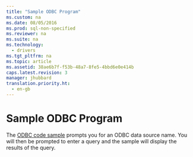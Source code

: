```yaml
---
title: "Sample ODBC Program"
ms.custom: na
ms.date: 08/05/2016
ms.prod: sql-non-specified
ms.reviewer: na
ms.suite: na
ms.technology: 
  - drivers
ms.tgt_pltfrm: na
ms.topic: article
ms.assetid: 38ae6b7f-f53b-48a7-8fe5-4bbd6e0e414b
caps.latest.revision: 3
manager: jhubbard
translation.priority.ht: 
  - en-gb
---
```

# Sample ODBC Program
The [ODBC code sample](http://go.microsoft.com/fwlink/?LinkId=244831) prompts you for an ODBC data source name.  You will then be prompted to enter a query and the sample will display the results of the query.
